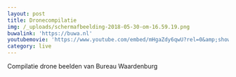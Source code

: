 ```yaml
---
layout: post
title: Dronecompilatie
img: /_uploads/schermafbeelding-2018-05-30-om-16.59.19.png
buwalink: 'https://buwa.nl'
youtubemovie: 'https://www.youtube.com/embed/mHgaZdy6qwU?rel=0&amp;showinfo=0&amp;start=0'
category: live
---
```


Compilatie drone beelden van Bureau Waardenburg
